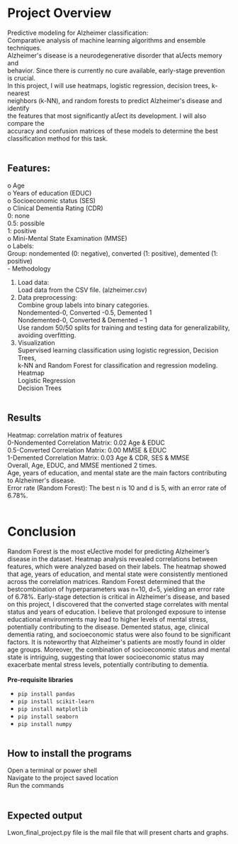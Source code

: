 # Project Overview

Predictive modeling for Alzheimer classification: </BR>
Comparative analysis of machine learning algorithms and ensemble techniques.</BR>
Alzheimer's disease is a neurodegenerative disorder that aƯects memory and </BR>
behavior. Since there is currently no cure available, early-stage prevention is crucial. </BR>
In this project, I will use heatmaps, logistic regression, decision trees, k-nearest </BR>
neighbors (k-NN), and random forests to predict Alzheimer's disease and identify </BR>
the features that most significantly aƯect its development. I will also compare the </BR>
accuracy and confusion matrices of these models to determine the best </BR>
classification method for this task. </BR></BR>

## Features: 
o Age </BR>
o Years of education (EDUC) </BR>
o Socioeconomic status (SES) </BR>
o Clinical Dementia Rating (CDR) </BR>
     0: none </BR>
     0.5: possible </BR>
     1: positive </BR>
o Mini-Mental State Examination (MMSE) </BR>
o Labels:</BR>
    Group: nondemented (0: negative), converted (1: positive), demented (1: positive)</BR>
    - Methodology </BR>
1. Load data: </BR>
Load data from the CSV file. (alzheimer.csv) </BR>
2. Data preprocessing: </BR>
  Combine group labels into binary categories. </BR>
  Nondemented-0, Converted -0.5, Demented 1 </BR>
  Nondemented-0, Converted & Demented – 1 </BR>
  Use random 50/50 splits for training and testing data for generalizability, avoiding overfitting. </BR>
3. Visualization </BR>
Supervised learning classification using logistic regression, Decision Trees, </BR>
k-NN and Random Forest for classification and regression modeling. </BR>
  Heatmap</BR>
  Logistic Regression </BR>
  Decision Trees</BR></BR>

## Results </BR>
 Heatmap: correlation matrix of features </BR>
 0-Nondemented Correlation Matrix: 0.02 Age & EDUC </BR>
0.5-Converted Correlation Matrix: 0.00 MMSE & EDUC </BR>
1-Demented Correlation Matrix: 0.03 Age & CDR, SES & MMSE</BR>
Overall, Age, EDUC, and MMSE mentioned 2 times. </BR>
Age, years of education, and mental state are the main factors contributing to Alzheimer's disease. </BR>
Error rate (Random Forest): The best n is 10 and d is 5, with an error rate of 6.78%. </BR></BR>
# Conclusion </BR>
Random Forest is the most eƯective model for predicting Alzheimer’s disease in the dataset. Heatmap analysis revealed correlations between 
features, which were analyzed based on their labels. The heatmap showed that age, years of education, and mental state were consistently mentioned 
across the correlation matrices. Random Forest determined that the bestcombination of hyperparameters was n=10, d=5, yielding an error rate of 6.78%.
Early-stage detection is critical in Alzheimer's disease, and based on this project, I discovered that the converted stage correlates with mental status
and years of education. I believe that prolonged exposure to intense educational environments may lead to higher levels of mental stress,
potentially contributing to the disease. Demented status, age, clinical dementia rating, and socioeconomic status were also found to be significant 
factors. It is noteworthy that Alzheimer's patients are mostly found in older age groups. Moreover, the combination of socioeconomic status and mental
state is intriguing, suggesting that lower socioeconomic status may exacerbate mental stress levels, potentially contributing to dementia. 
</BR>
</BR>
**Pre-requisite libraries**</BR>

* `pip install pandas` </BR>
* `pip install scikit-learn` </BR>
* `pip install matplotlib`</BR>
* `pip install seaborn`</BR>
* `pip install numpy` </BR></BR>

## How to install the programs

Open a terminal or power shell</BR>
Navigate to the project saved location</BR>
Run the commands</BR></BR>

## Expected output
Lwon_final_project.py file is the mail file that will present charts and graphs. 



